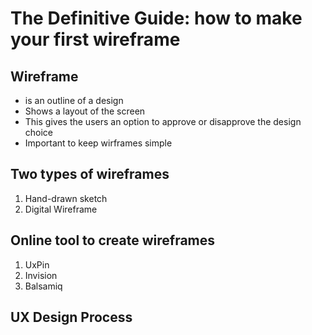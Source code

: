 # The Definitive Guide: how to make your first wireframe

## Wireframe

* is an outline of a design
* Shows a layout of the screen
* This gives the users an option to approve or disapprove the design choice
* Important to keep wirframes simple

## Two types of wireframes

1. Hand-drawn sketch
2. Digital Wireframe

## Online tool to create wireframes

1. UxPin
2. Invision
3. Balsamiq 

## UX Design Process